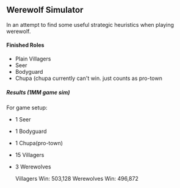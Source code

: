 ## Werewolf Simulator

In an attempt to find some useful strategic heuristics when playing werewolf.


#### Finished Roles
* Plain Villagers
* Seer
* Bodyguard
* Chupa (chupa currently can't win. just counts as pro-town


##### Results (1MM game sim)
For game setup:

* 1 Seer
* 1 Bodyguard
* 1 Chupa(pro-town)
* 15 Villagers
* 3 Werewolves

    Villagers Win:  503,128
    Werewolves Win: 496,872
